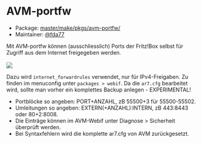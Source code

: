 # AVM-portfw
 - Package: [master/make/pkgs/avm-portfw/](https://github.com/Freetz-NG/freetz-ng/tree/master/make/pkgs/avm-portfw/)
 - Maintainer: [@fda77](https://github.com/fda77)

Mit AVM-portfw können (ausschliesslich) Ports der Fritz!Box selbst für Zugriff aus dem Internet freigegeben werden.<br>
<br>
<a href='../screenshots/000-PKG_avm-portfw.png'><img src='../screenshots/000-PKG_avm-portfw_md.png'></a>
<br>

Dazu wird ```internet_forwardrules``` verwendet, nur für IPv4-Freigaben. Zu finden im menuconfig unter ```packages > webif```.
Da die ```ar7.cfg``` bearbeitet wird, sollte man vorher ein komplettes Backup anlegen - EXPERIMENTAL!

 * Portblöcke so angeben: PORT+ANZAHL, zB 55500+3 für 55500-55502.
 * Umleitungen so angeben: EXTERN(+ANZAHL):INTERN, zB 443:8443 oder 80+2:8008.
 * Die Einträge können im AVM-Webif unter Diagnose > Sicherheit überprüft werden.
 * Bei Syntaxfehlern wird die komplette ar7.cfg von AVM zurückgesetzt.

